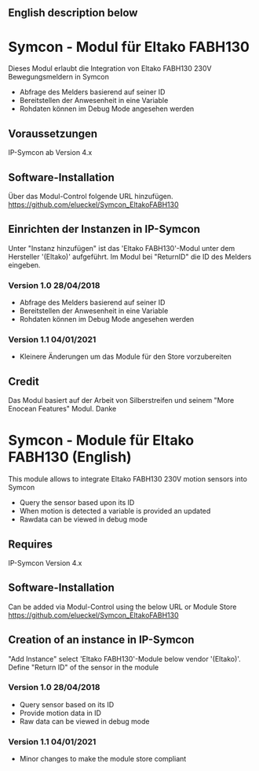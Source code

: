 ## English description below

# Symcon - Modul für Eltako FABH130

Dieses Modul erlaubt die Integration von Eltako FABH130 230V Bewegungsmeldern in Symcon

* Abfrage des Melders basierend auf seiner ID
* Bereitstellen der Anwesenheit in eine Variable
* Rohdaten können im Debug Mode angesehen werden

## Voraussetzungen
IP-Symcon ab Version 4.x

## Software-Installation
Über das Modul-Control folgende URL hinzufügen.
https://github.com/elueckel/Symcon_EltakoFABH130

## Einrichten der Instanzen in IP-Symcon
Unter "Instanz hinzufügen" ist das 'Eltako FABH130'-Modul unter dem Hersteller '(Eltako)' aufgeführt.
Im Modul bei "ReturnID" die ID des Melders eingeben.

### Version 1.0 28/04/2018
* Abfrage des Melders basierend auf seiner ID
* Bereitstellen der Anwesenheit in eine Variable
* Rohdaten können im Debug Mode angesehen werden

### Version 1.1 04/01/2021
* Kleinere Änderungen um das Module für den Store vorzubereiten

## Credit
Das Modul basiert auf der Arbeit von Silberstreifen und seinem "More Enocean Features" Modul. Danke


# Symcon - Module für Eltako FABH130 (English)

This module allows to integrate Eltako FABH130 230V motion sensors into Symcon

* Query the sensor based upon its ID
* When motion is detected a variable is provided an updated
* Rawdata can be viewed in debug mode

## Requires
IP-Symcon Version 4.x

## Software-Installation
Can be added via Modul-Control using the below URL or Module Store
https://github.com/elueckel/Symcon_EltakoFABH130

## Creation of an instance in IP-Symcon
"Add Instance" select 'Eltako FABH130'-Module below vendor '(Eltako)'.
Define "Return ID" of the sensor in the module

### Version 1.0 28/04/2018
* Query sensor based on its ID
* Provide motion data in ID
* Raw data can be viewed in debug mode

### Version 1.1 04/01/2021
* Minor changes to make the module store compliant
